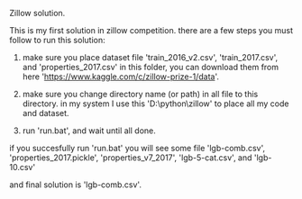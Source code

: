 Zillow solution.

This is my first solution in zillow competition. there are a few steps you must follow to run this solution:

1. make sure you place dataset file 'train_2016_v2.csv', 'train_2017.csv', and 'properties_2017.csv' in this folder, you can download them from here 'https://www.kaggle.com/c/zillow-prize-1/data'.

2. make sure you change directory name (or path) in all file to this directory. in my system I use this 'D:\\python\\zillow' to place all my code and dataset.

3. run 'run.bat', and wait until all done.

if you succesfully run 'run.bat' you will see some file 'lgb-comb.csv', 'properties_2017.pickle', 'properties_v7_2017', 'lgb-5-cat.csv', and 'lgb-10.csv'

and final solution is 'lgb-comb.csv'.